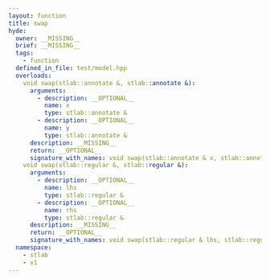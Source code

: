 ```yaml
---
layout: function
title: swap
hyde:
  owner: __MISSING__
  brief: __MISSING__
  tags:
    - function
  defined_in_file: test/model.hpp
  overloads:
    void swap(stlab::annotate &, stlab::annotate &):
      arguments:
        - description: __OPTIONAL__
          name: x
          type: stlab::annotate &
        - description: __OPTIONAL__
          name: y
          type: stlab::annotate &
      description: __MISSING__
      return: __OPTIONAL__
      signature_with_names: void swap(stlab::annotate & x, stlab::annotate & y)
    void swap(stlab::regular &, stlab::regular &):
      arguments:
        - description: __OPTIONAL__
          name: lhs
          type: stlab::regular &
        - description: __OPTIONAL__
          name: rhs
          type: stlab::regular &
      description: __MISSING__
      return: __OPTIONAL__
      signature_with_names: void swap(stlab::regular & lhs, stlab::regular & rhs)
  namespace:
    - stlab
    - v1
---
```

